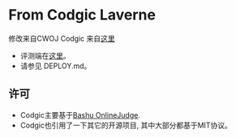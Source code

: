 # From Codgic Laverne



修改来自CWOJ Codgic
 来自[这里]((https://github.com/CDFLS/cwoj_daemon))
- 评测端在[这里](https://github.com/CDFLS/cwoj_daemon)。
- 请参见 DEPLOY.md。

## 许可
- Codgic主要基于[Bashu OnlineJudge](https://github.com/593141477/bashu-onlinejudge).
- Codgic也引用了一下其它的开源项目, 其中大部分都基于MIT协议。


